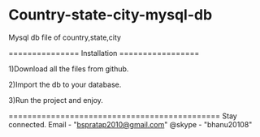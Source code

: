 # Country-state-city-mysql-db
Mysql db file of country,state,city

=============== Installation =================

1)Download all the files from github.

2)Import the db to your database.

3)Run the project and enjoy.

============================================= 
Stay connected. Email - "bspratap2010@gmail.com" @skype - "bhanu20108"
